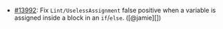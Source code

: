 * [#13992](https://github.com/rubocop/rubocop/pull/13992): Fix `Lint/UselessAssignment` false positive when a variable is assigned inside a block in an `if`/`else`. ([@jamie][])

